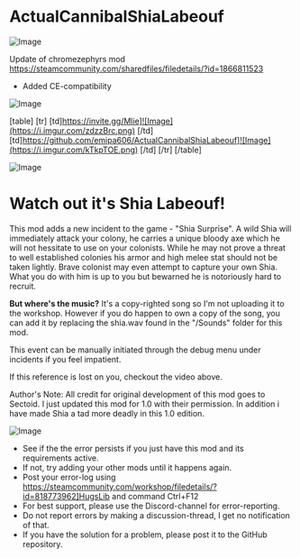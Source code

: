 # ActualCannibalShiaLabeouf

![Image](https://i.imgur.com/WAEzk68.png)

Update of chromezephyrs mod
https://steamcommunity.com/sharedfiles/filedetails/?id=1866811523

- Added CE-compatibility

![Image](https://i.imgur.com/7Gzt3Rg.png)


[table]
    [tr]
        [td]https://invite.gg/Mlie]![Image](https://i.imgur.com/zdzzBrc.png)
[/td]
        [td]https://github.com/emipa606/ActualCannibalShiaLabeouf]![Image](https://i.imgur.com/kTkpTOE.png)
[/td]
    [/tr]
[/table]
	
![Image](https://i.imgur.com/NOW7jU1.png)


# Watch out it&apos;s Shia Labeouf!


This mod adds a new incident to the game - &quot;Shia Surprise&quot;. A wild Shia will immediately attack your colony, he carries a unique bloody axe which he will not hessitate to use on your colonists.
While he may not prove a threat to well established colonies his armor and high melee stat should not be taken lightly. Brave colonist may even attempt to capture your own Shia. What you do with him is up to you but bewarned he is notoriously hard to recruit.

**But where&apos;s the music?**
It&apos;s a copy-righted song so I&apos;m not uploading it to the workshop. 
However if you do happen to own a copy of the song, you can add it by replacing the shia.wav found in the &quot;/Sounds&quot; folder for this mod. 

This event can be manually initiated through the debug menu under incidents if you feel impatient.

If this reference is lost on you, checkout the video above.

Author&apos;s Note: All credit for original development of this mod goes to Sectoid. I just updated this mod for 1.0 with their permission. In addition i have made Shia a tad more deadly in this 1.0 edition.

![Image](https://i.imgur.com/Rs6T6cr.png)



-  See if the the error persists if you just have this mod and its requirements active.
-  If not, try adding your other mods until it happens again.
-  Post your error-log using https://steamcommunity.com/workshop/filedetails/?id=818773962]HugsLib and command Ctrl+F12
-  For best support, please use the Discord-channel for error-reporting.
-  Do not report errors by making a discussion-thread, I get no notification of that.
-  If you have the solution for a problem, please post it to the GitHub repository.



